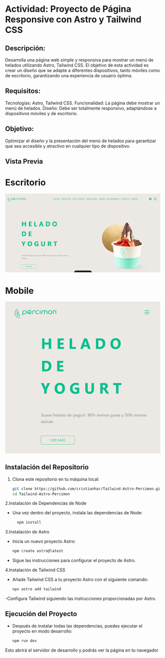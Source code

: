 # Actividad: Proyecto de Página Responsive con Astro y Tailwind CSS
## Descripción:
  
Desarrolla una página web simple y responsiva para mostrar un menú de helados utilizando Astro, Tailwind CSS. El objetivo de esta actividad es crear un diseño que se adapte a diferentes dispositivos, tanto móviles como de escritorio, garantizando una experiencia de usuario óptima.

## Requisitos:

Tecnologías: Astro, Tailwind CSS.
Funcionalidad: La página debe mostrar un menú de helados.
Diseño: Debe ser totalmente responsivo, adaptándose a dispositivos móviles y de escritorio.

## Objetivo:

Optimizar el diseño y la presentación del menú de helados para garantizar que sea accesible y atractivo en cualquier tipo de dispositivo.

## Vista Previa

# Escritorio
![Vista Previa](public/preview.png)

# Mobile
![Vista Previa](public/previewmobile.png)
## Instalación del Repositorio

1. Clona este repositorio en tu máquina local:

   ```bash
   git clone https://github.com/cristianhar/Tailwind-Astro-Percimon.git
   cd Tailwind-Astro-Percimon
2.Instalación de Dependencias de Node
- Una vez dentro del proyecto, instala las dependencias de Node:
  ```bash 
    npm install
3.Instalación de Astro
- Inicia un nuevo proyecto Astro:
  ```bash
  npm create astro@latest

- Sigue las instrucciones para configurar el proyecto de Astro.

4.Instalación de Tailwind CSS
 - Añade Tailwind CSS a tu proyecto Astro con el siguiente comando:

    ```bash
   npx astro add tailwind
-Configura Tailwind siguiendo las instrucciones proporcionadas por Astro.

## Ejecución del Proyecto
- Después de instalar todas las dependencias, puedes ejecutar el proyecto en modo desarrollo:

    ```bash
    npm run dev
Esto abrirá el servidor de desarrollo y podrás ver la página en tu navegador 
 

